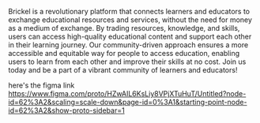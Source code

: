 Brickel is a revolutionary platform that connects learners and educators to exchange educational resources and services, without the need for money as a medium of exchange. By trading resources, knowledge, and skills, users can access high-quality educational content and support each other in their learning journey. Our community-driven approach ensures a more accessible and equitable way for people to access education, enabling users to learn from each other and improve their skills at no cost. Join us today and be a part of a vibrant community of learners and educators!

here's the figma link https://www.figma.com/proto/HZwAIL6KsLiy8VPjXTuHuT/Untitled?node-id=62%3A2&scaling=scale-down&page-id=0%3A1&starting-point-node-id=62%3A2&show-proto-sidebar=1

